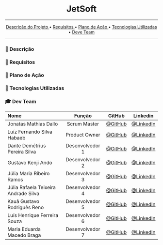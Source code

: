 <h1 align="center"> JetSoft </h1>

<hr>
<p align="center">
  <a href ="#💼 Descrição"> Descrição do Projeto </a>  • 
  <a href ="#📌 Requisitos"> Requisitos </a>  • 
  <a href ="#📆 Plano de Ação"> Plano de Ação </a>  • 
  <a href ="#🔧 Tecnologias Utilizadas"> Tecnologias Utilizadas </a>  • 
  <a href ="#🎓 Dev Team"> Deve Team </a> 
</p>
<hr>
 
### 💼 Descrição

### 📌 Requisitos

### 📆 Plano de Ação

### 🔧 Tecnologias Utilizadas

### 🎓 Dev Team

|  Nome   |  Função |    GitHub    |    Linkedin   |
| :---         |     :---:      |     :---:     |          :---: |
| Jonatas Mathias Dallo | Scrum Master | [@GitHub](https://github.com/Jonatas-Dallo) | [@LinkedIn](https://www.linkedin.com/in/jonatas-dall%C3%B3-147638206/)  |
| Luíz Fernando Silva Habaeb | Product Owner | [@GitHub](https://github.com/luizhabaeb)  | [@LinkedIn](https://www.linkedin.com/in/luizhabaeb/)  |
| Dante Demétrius Pereira Silva  | Desenvolvedor 1 |  [@GitHub]() | [@LinkedIn](https://www.linkedin.com/in/dante-silva-0a2a09a8/) | 
| Gustavo Kenji Ando | Desenvolvedor 2 | [@GitHub](https://github.com/GustavoAndo) | [@LinkedIn](https://www.linkedin.com/in/gustavo-ando-054414209/) |
| Júlia Maria Ribeiro Ramos | Desenvolvedor 3 | [@GitHub](https://github.com/jumajubs) | [@LinkedIn](https://www.linkedin.com/in/j%C3%BAlia-maria-santos-850739188/) | 
| Júlia Rafaela Teixeira Andrade Silva | Desenvolvedor 4 | [@GitHub](https://github.com/jufaela) | [@LinkedIn](https://www.linkedin.com/in/j%C3%BAlia-andrade-1195a121a) | 
| Kauã Gustavo Rodriguês Reno | Desenvolvedor 5 | [@GitHub](https://github.com/Kaua-Reno) | [@LinkedIn](https://www.linkedin.com/in/kau%C3%A3-gustavo-r-reno-6a3142205/) |
| Luís Henrique Ferreira Souza | Desenvolvedor 6 | [@GitHub]( https://github.com/Luisttine) | [@LinkedIn](https://www.linkedin.com/in/lu%C3%ADs-souza/) |
| Maria Eduarda Macedo Braga | Desenvolvedor 7 | [@GitHub](https://github.com/madu-braga) | [@LinkedIn](https://www.linkedin.com/in/maria-eduarda-macedo-braga-4663bb208/) |

